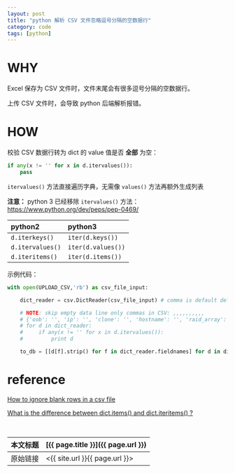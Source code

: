 ```yaml
---
layout: post
title: "python 解析 CSV 文件忽略逗号分隔的空数据行"
category: code
tags: [python]
---
```


# WHY

Excel 保存为 CSV 文件时，文件末尾会有很多逗号分隔的空数据行。

上传 CSV 文件时，会导致 python 后端解析报错。

# HOW

校验 CSV 数据行转为 dict 的 value 值是否 **全部** 为空：

``` python
if any(x != '' for x in d.itervalues()):
    pass
```

`itervalues()` 方法直接遍历字典，无需像 `values()` 方法再额外生成列表

**注意：** python 3 已经移除 `itervalues()` 方法：<https://www.python.org/dev/peps/pep-0469/>

python2 | python3
:------ | :------
`d.iterkeys()` | `iter(d.keys())`
`d.itervalues()` | `iter(d.values())`
`d.iteritems()` | `iter(d.items())`

示例代码：

``` python
with open(UPLOAD_CSV,'rb') as csv_file_input:

    dict_reader = csv.DictReader(csv_file_input) # comma is default delimiter

    # NOTE: skip empty data line only commas in CSV: ,,,,,,,,,,
    # {'oob': '', 'ip': '', 'clone': '', 'hostname': '', 'raid_array': '', 'raid_pds': '', 'role': '', 'sn': '', 'model': '', 'os': '', 'pxe_mac': ''}
    # for d in dict_reader:
    #     if any(x != '' for x in d.itervalues()):
    #         print d

    to_db = [[d[f].strip() for f in dict_reader.fieldnames] for d in dict_reader if any(v != '' for v in d.itervalues())]
```

# reference

[How to ignore blank rows in a csv file](https://stackoverflow.com/questions/8422250/how-to-ignore-blank-rows-in-a-csv-file)

[What is the difference between dict.items() and dict.iteritems() ?](https://stackoverflow.com/questions/10458437/what-is-the-difference-between-dict-items-and-dict-iteritems)

<br/>

本文标题 | [{{ page.title }}]({{ page.url }})
-------- |:--------
原始链接 | <{{ site.url }}{{ page.url }}>
